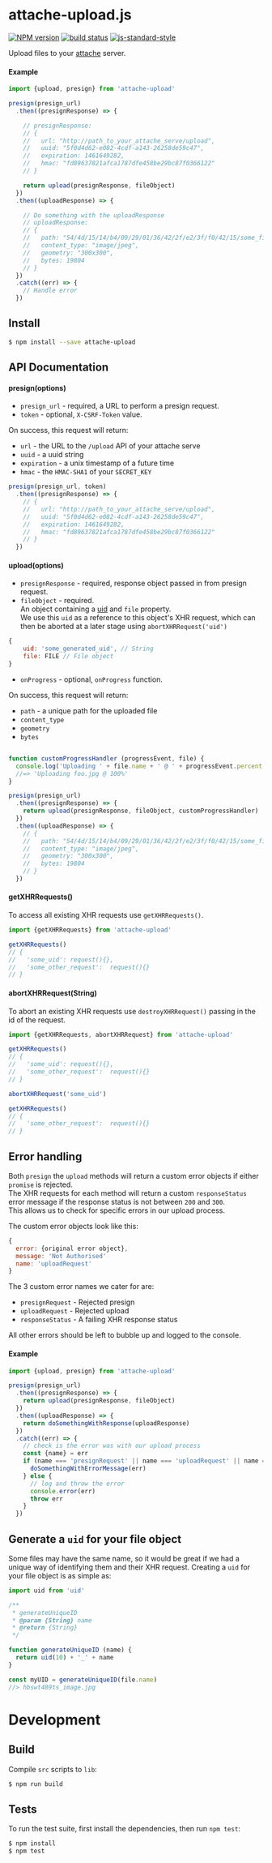 # attache-upload.js

[![NPM version][npm-image]][npm-url]
[![build status][travis-image]][travis-url]
[![js-standard-style][standard-image]][standard-url]

Upload files to your [attache](https://github.com/choonkeat/attache) server.

#### Example
```js
import {upload, presign} from 'attache-upload'

presign(presign_url)
  .then((presignResponse) => {

    // presignResponse:
    // {
    //   url: "http://path_to_your_attache_serve/upload",
    //   uuid: "5f0d4d62-e082-4cdf-a143-26258de59c47",
    //   expiration: 1461649282,
    //   hmac: "fd89637821afca1787dfe458be29bc87f0366122"
    // }

    return upload(presignResponse, fileObject)
  })
  .then((uploadResponse) => {

    // Do something with the uploadResponse
    // uploadResponse:
    // {
    //   path: "54/4d/15/14/b4/09/29/01/36/42/2f/e2/3f/f0/42/15/some_file.jpg",
    //   content_type: "image/jpeg",
    //   geometry: "300x300",
    //   bytes: 19804
    // }
  })
  .catch((err) => {
    // Handle error
  })
```

## Install

```bash
$ npm install --save attache-upload
```

## API Documentation

#### presign(options)

 * `presign_url` - required, a URL to perform a presign request.
 * `token` - optional, `X-CSRF-Token` value.

On success, this request will return:

 * `url` - the URL to the `/upload` API of your attache serve
 * `uuid` - a uuid string
 * `expiration` - a unix timestamp of a future time
 * `hmac` - the `HMAC-SHA1` of your `SECRET_KEY`

```js
presign(presign_url, token)
  .then((presignResponse) => {
    // {
    //   url: "http://path_to_your_attache_serve/upload",
    //   uuid: "5f0d4d62-e082-4cdf-a143-26258de59c47",
    //   expiration: 1461649282,
    //   hmac: "fd89637821afca1787dfe458be29bc87f0366122"
    // }
  })
```

#### upload(options)

 * `presignResponse` - required, response object passed in from presign request.
 * `fileObject` - required.  
 An object containing a [uid](#generate-a-uid-for-your-file-object) and `file` property.  
 We use this `uid` as a reference to this object's XHR request, which can then be aborted at a later stage using `abortXHRRequest('uid')`

 ```js
 {
     uid: 'some_generated_uid', // String
     file: FILE // File object
 }
 ```
 * `onProgress` - optional, `onProgress` function.

On success, this request will return:

* `path` - a unique path for the uploaded file
* `content_type`
* `geometry`
* `bytes`

```js

function customProgressHandler (progressEvent, file) {
  console.log('Uploading ' + file.name + ' @ ' + progressEvent.percent + '%')
  //=> 'Uploading foo.jpg @ 100%'
}

presign(presign_url)
  .then((presignResponse) => {
    return upload(presignResponse, fileObject, customProgressHandler)
  })
  .then((uploadResponse) => {
    // {
    //   path: "54/4d/15/14/b4/09/29/01/36/42/2f/e2/3f/f0/42/15/some_file.jpg",
    //   content_type: "image/jpeg",
    //   geometry: "300x300",
    //   bytes: 19804
    // }
  })
```
#### getXHRRequests()

To access all existing XHR requests use `getXHRRequests()`.

```js
import {getXHRRequests} from 'attache-upload'

getXHRRequests()
// {
//   'some_uid': request(){},
//   'some_other_request':  request(){}
// }

```

#### abortXHRRequest(String)

To abort an existing XHR requests use `destroyXHRRequest()` passing in the id of the request.

```js
import {getXHRRequests, abortXHRRequest} from 'attache-upload'

getXHRRequests()
// {
//   'some_uid': request(){},
//   'some_other_request':  request(){}
// }

abortXHRRequest('some_uid')

getXHRRequests()
// {
//   'some_other_request':  request(){}
// }

```

## Error handling

Both `presign` the `upload` methods will return a custom error objects if either `promise` is rejected.  
The XHR requests for each method will return a custom `responseStatus` error message if the response status is not between `200` and `300`.  
This allows us to check for specific errors in our upload process.

The custom error objects look like this:

```js
{
  error: {original error object},
  message: 'Not Authorised'
  name: 'uploadRequest'
}
```

The 3 custom error names we cater for are:
* `presignRequest` - Rejected presign
* `uploadRequest` - Rejected upload
* `responseStatus` - A failing XHR response status

All other errors should be left to bubble up and logged to the console.

#### Example
```js
import {upload, presign} from 'attache-upload'

presign(presign_url)
  .then((presignResponse) => {
    return upload(presignResponse, fileObject)
  })
  .then((uploadResponse) => {
    return doSomethingWithResponse(uploadResponse)
  })
  .catch((err) => {
    // check is the error was with our upload process
    const {name} = err
    if (name === 'presignRequest' || name === 'uploadRequest' || name === 'responseStatus') {
      doSomethingWithErrorMessage(err)
    } else {
      // log and throw the error
      console.error(err)
      throw err
    }
  })
```

## Generate a `uid` for your file object

Some files may have the same name, so it would be great if we had a unique way of identifying them and their XHR request.
Creating a `uid` for your file object is as simple as:

```js
import uid from 'uid'

/**
 * generateUniqueID
 * @param {String} name
 * @return {String}
 */

function generateUniqueID (name) {
  return uid(10) + '_' + name
}

const myUID = generateUniqueID(file.name)
//> hbswt489ts_image.jpg
```
# Development

## Build

Compile `src` scripts to `lib`:

```bash
$ npm run build
```

## Tests

  To run the test suite, first install the dependencies, then run `npm test`:

```bash
$ npm install
$ npm test
```

[npm-image]: https://img.shields.io/npm/v/attache-upload.svg?style=flat-square
[npm-url]: https://npmjs.org/package/attache-upload
[travis-image]: https://img.shields.io/travis/icelab/attache-upload.js.svg?style=flat-square
[travis-url]: https://travis-ci.org/icelab/attache-upload.js
[standard-image]: https://img.shields.io/badge/code%20style-standard-brightgreen.svg?style=flat-square
[standard-url]: https://github.com/feross/standard
